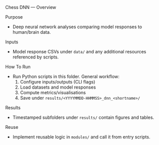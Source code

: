 Chess DNN — Overview

Purpose
- Deep neural network analyses comparing model responses to human/brain data.

Inputs
- Model response CSVs under `data/` and any additional resources referenced by scripts.

How To Run
- Run Python scripts in this folder. General workflow:
  1) Configure inputs/outputs (CLI flags)
  2) Load datasets and model responses
  3) Compute metrics/visualisations
  4) Save under `results/<YYYYMMDD-HHMMSS>_dnn_<shortname>/`

Results
- Timestamped subfolders under `results/` contain figures and tables.

Reuse
- Implement reusable logic in `modules/` and call it from entry scripts.


